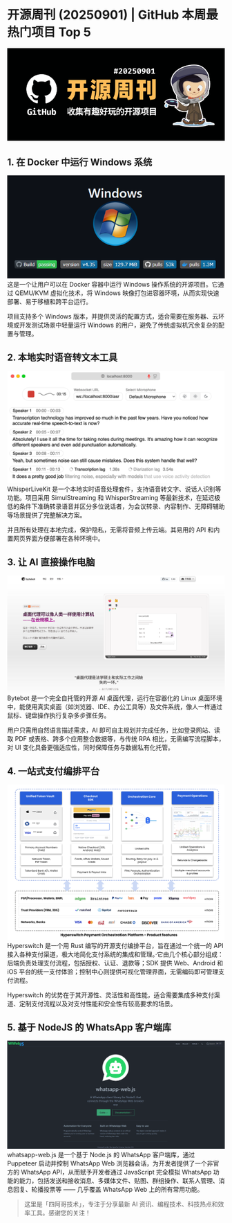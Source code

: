 # 开源周刊 (20250901) | GitHub 本周最热门项目 Top 5

![](../../attachments/开源周刊微信公众号封面%20(5).png)

## 1. 在 Docker 中运行 Windows 系统
![](../../attachments/Pasted%20image%2020250909221117.png)
这是一个让用户可以在 Docker 容器中运行 Windows 操作系统的开源项目。它通过 QEMU/KVM 虚拟化技术，将 Windows 映像打包进容器环境，从而实现快速部署、易于移植和跨平台运行。

项目支持多个 Windows 版本，并提供灵活的配置方式，适合需要在服务器、云环境或开发测试场景中轻量运行 Windows 的用户，避免了传统虚拟机冗余复杂的配置与管理。

## 2. 本地实时语音转文本工具
![](../../attachments/Pasted%20image%2020250909221304.png)
WhisperLiveKit 是一个本地实时语音处理套件，支持语音转文字、说话人识别等功能。项目采用 SimulStreaming 和 WhisperStreaming 等最新技术，在延迟极低的条件下准确转录语音并区分多位说话者，为会议转录、内容制作、无障碍辅助等场景提供了完整解决方案。

并且所有处理在本地完成，保护隐私，无需将音频上传云端。其易用的 API 和内置网页界面方便部署在各种环境中。

## 3. 让 AI 直接操作电脑
![](../../attachments/Pasted%20image%2020250909221335.png)
Bytebot 是一个完全自托管的开源 AI 桌面代理，运行在容器化的 Linux 桌面环境中，能使用真实桌面（如浏览器、IDE、办公工具等）及文件系统，像人一样通过鼠标、键盘操作执行复杂多步骤任务。

用户只需用自然语言描述需求，AI 即可自主规划并完成任务，比如登录网站、读取 PDF 或表格、跨多个应用整合数据等，与传统 RPA 相比，无需编写流程脚本，对 UI 变化具备更强适应性，同时保障任务与数据私有化托管。

## 4. 一站式支付编排平台
![](../../attachments/Pasted%20image%2020250909221408.png)
Hyperswitch 是一个用 Rust 编写的开源支付编排平台，旨在通过一个统一的 API 接入各种支付渠道，极大地简化支付系统的集成和管理。·它由几个核心部分组成：后端负责处理支付流程，包括授权、认证、退款等；SDK 提供 Web、Android 和 iOS 平台的统一支付体验；控制中心则提供可视化管理界面，无需编码即可管理支付流程。

Hyperswitch 的优势在于其开源性、灵活性和高性能，适合需要集成多种支付渠道、定制支付流程以及对支付性能和安全性有较高要求的场景。

## 5. 基于 NodeJS 的 WhatsApp 客户端库
![](../../attachments/Pasted%20image%2020250909221432.png)
whatsapp-web.js 是一个基于 Node.js 的 WhatsApp 客户端库，通过 Puppeteer 启动并控制 WhatsApp Web 浏览器会话，为开发者提供了一个非官方的 WhatsApp API，从而赋予开发者通过 JavaScript 完全模拟 WhatsApp 功能的能力，包括发送和接收消息、多媒体文件、贴图、群组操作、联系人管理、消息回复、轮播投票等 —— 几乎覆盖 WhatsApp Web 上的所有常用功能。

> 这里是「四阿哥技术」，专注于分享最新 AI 资讯、编程技术、科技热点和效率工具。感谢您的关注！